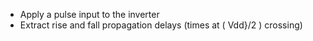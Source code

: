 
- Apply a pulse input to the inverter 
- Extract rise and fall propagation delays (times at ( Vdd}/2 ) crossing)
